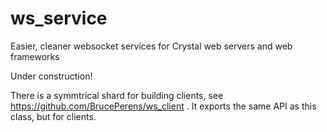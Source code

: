 # ws_service
Easier, cleaner websocket services for Crystal web servers and web frameworks

Under construction!

There is a symmtrical shard for building clients, see
https://github.com/BrucePerens/ws_client .
It exports the same API as this class, but for clients.
